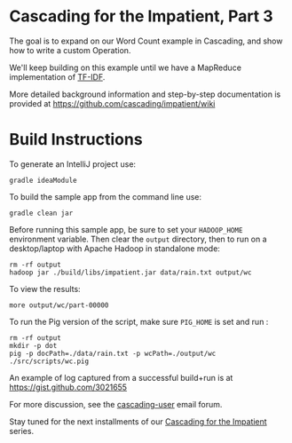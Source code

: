 Cascading for the Impatient, Part 3
===================================
The goal is to expand on our Word Count example in Cascading, and show how to write a custom Operation.

We'll keep building on this example until we have a MapReduce implementation of [TF-IDF](http://en.wikipedia.org/wiki/Tf*idf).

More detailed background information and step-by-step documentation is provided at https://github.com/cascading/impatient/wiki

Build Instructions
==================
To generate an IntelliJ project use:

    gradle ideaModule

To build the sample app from the command line use:

    gradle clean jar

Before running this sample app, be sure to set your `HADOOP_HOME` environment variable. Then clear the `output` directory, then to run on a desktop/laptop with Apache Hadoop in standalone mode:

    rm -rf output
    hadoop jar ./build/libs/impatient.jar data/rain.txt output/wc

To view the results:

    more output/wc/part-00000

To run the Pig version of the script, make sure `PIG_HOME` is set and run :

    rm -rf output
    mkdir -p dot
    pig -p docPath=./data/rain.txt -p wcPath=./output/wc ./src/scripts/wc.pig

An example of log captured from a successful build+run is at https://gist.github.com/3021655

For more discussion, see the [cascading-user](https://groups.google.com/forum/?fromgroups#!forum/cascading-user) email forum.

Stay tuned for the next installments of our [Cascading for the Impatient](http://www.cascading.org/category/impatient/) series.
